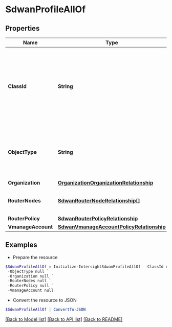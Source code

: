 # SdwanProfileAllOf
## Properties

Name | Type | Description | Notes
------------ | ------------- | ------------- | -------------
**ClassId** | **String** | The fully-qualified name of the instantiated, concrete type. This property is used as a discriminator to identify the type of the payload when marshaling and unmarshaling data. | [default to "sdwan.Profile"]
**ObjectType** | **String** | The fully-qualified name of the instantiated, concrete type. The value should be the same as the &#39;ClassId&#39; property. | [default to "sdwan.Profile"]
**Organization** | [**OrganizationOrganizationRelationship**](OrganizationOrganizationRelationship.md) |  | [optional] 
**RouterNodes** | [**SdwanRouterNodeRelationship[]**](SdwanRouterNodeRelationship.md) | An array of relationships to sdwanRouterNode resources. | [optional] 
**RouterPolicy** | [**SdwanRouterPolicyRelationship**](SdwanRouterPolicyRelationship.md) |  | [optional] 
**VmanageAccount** | [**SdwanVmanageAccountPolicyRelationship**](SdwanVmanageAccountPolicyRelationship.md) |  | [optional] 

## Examples

- Prepare the resource
```powershell
$SdwanProfileAllOf = Initialize-IntersightSdwanProfileAllOf  -ClassId null `
 -ObjectType null `
 -Organization null `
 -RouterNodes null `
 -RouterPolicy null `
 -VmanageAccount null
```

- Convert the resource to JSON
```powershell
$SdwanProfileAllOf | ConvertTo-JSON
```

[[Back to Model list]](../README.md#documentation-for-models) [[Back to API list]](../README.md#documentation-for-api-endpoints) [[Back to README]](../README.md)

